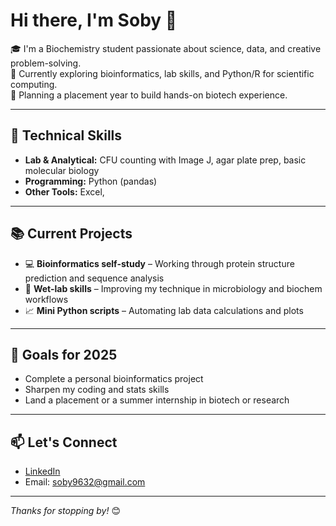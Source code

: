 # Hi there, I'm Soby 👋

🎓 I'm a Biochemistry student passionate about science, data, and creative problem-solving.  
🧪 Currently exploring bioinformatics, lab skills, and Python/R for scientific computing.  
🎯 Planning a placement year to build hands-on biotech experience.

---

## 🔧 Technical Skills

- **Lab & Analytical:** CFU counting with Image J, agar plate prep, basic molecular biology
- **Programming:** Python (pandas)
- **Other Tools:** Excel,

---

## 📚 Current Projects

- 💻 **Bioinformatics self-study** – Working through protein structure prediction and sequence analysis
- 🧬 **Wet-lab skills** – Improving my technique in microbiology and biochem workflows
- 📈 **Mini Python scripts** – Automating lab data calculations and plots

---

## 🌱 Goals for 2025

- Complete a personal bioinformatics project
- Sharpen my coding and stats skills
- Land a placement or a summer internship in biotech or research 

---

## 📫 Let's Connect

- [LinkedIn](https://www.linkedin.com/)  
- Email: soby9632@gmail.com

---

_Thanks for stopping by!_ 😊
